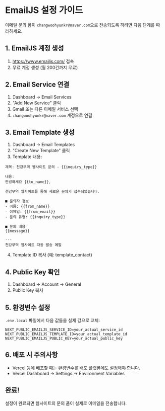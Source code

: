 # EmailJS 설정 가이드

이메일 문의 폼이 `changwoohyunkr@naver.com`으로 전송되도록 하려면 다음 단계를 따라하세요.

## 1. EmailJS 계정 생성
1. https://www.emailjs.com/ 접속
2. 무료 계정 생성 (월 200건까지 무료)

## 2. Email Service 연결
1. Dashboard → Email Services
2. "Add New Service" 클릭
3. Gmail 또는 다른 이메일 서비스 선택
4. `changwoohyunkr@naver.com` 계정으로 연결

## 3. Email Template 생성
1. Dashboard → Email Templates
2. "Create New Template" 클릭
3. Template 내용:

```
제목: 천강무역 웹사이트 문의 - {{inquiry_type}}

내용:
안녕하세요 {{to_name}},

천강무역 웹사이트를 통해 새로운 문의가 접수되었습니다.

■ 문의자 정보
- 이름: {{from_name}}
- 이메일: {{from_email}}
- 문의 유형: {{inquiry_type}}

■ 문의 내용
{{message}}

---
천강무역 웹사이트 자동 발송 메일
```

4. Template ID 복사 (예: template_contact)

## 4. Public Key 확인
1. Dashboard → Account → General
2. Public Key 복사

## 5. 환경변수 설정
`.env.local` 파일에서 다음 값들을 실제 값으로 교체:

```
NEXT_PUBLIC_EMAILJS_SERVICE_ID=your_actual_service_id
NEXT_PUBLIC_EMAILJS_TEMPLATE_ID=your_actual_template_id  
NEXT_PUBLIC_EMAILJS_PUBLIC_KEY=your_actual_public_key
```

## 6. 배포 시 주의사항
- Vercel 등에 배포할 때는 환경변수를 배포 플랫폼에도 설정해야 합니다.
- Vercel Dashboard → Settings → Environment Variables

## 완료!
설정이 완료되면 웹사이트의 문의 폼이 실제로 이메일을 전송합니다.